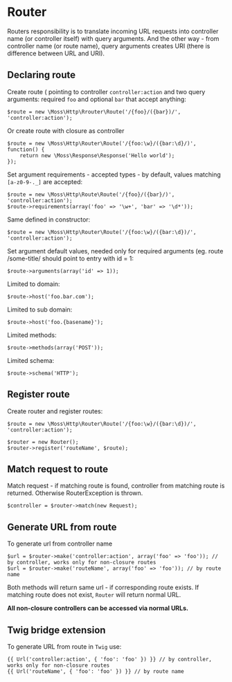 # Router

Routers responsibility is to translate incoming URL requests into controller name (or controller itself) with query arguments.
 And the other way - from controller name (or route name), query arguments creates URI (there is difference between URL and URI).

## Declaring route

Create route ( pointing to controller `controller:action` and two query arguments: required `foo` and optional `bar` that accept anything:

	$route = new \Moss\Http\Rrouter\Route('/{foo}/({bar})/', 'controller:action');

Or create route with closure as controller

	$route = new \Moss\Http\Router\Route('/{foo:\w}/({bar:\d}/)', function() {
		return new \Moss\Response\Response('Hello world');
	});

Set argument requirements - accepted types - by default, values matching `[a-z0-9-._]` are accepted:

	$route = new \Moss\Http\Route\Route('/{foo}/({bar}/)', 'controller:action');
    $route->requirements(array('foo' => '\w+', 'bar' => '\d*'));

Same defined in constructor:

	$route = new \Moss\Http\Router\Route('/{foo:\w}/({bar:\d})/', 'controller:action');

Set argument default values, needed only for required arguments (eg. route /some-title/ should point to entry with id = 1:

    $route->arguments(array('id' => 1));

Limited to domain:

    $route->host('foo.bar.com');

Limited to sub domain:

	$route->host('foo.{basename}');

Limited methods:

    $route->methods(array('POST'));

Limited schema:

    $route->schema('HTTP');

## Register route

Create router and register routes:

	$route = new \Moss\Http\Router\Route('/{foo:\w}/({bar:\d})/', 'controller:action');

	$router = new Router();
	$router->register('routeName', $route);

## Match request to route

Match request - if matching route is found, controller from matching route is returned. Otherwise RouterException is thrown.

	$controller = $router->match(new Request);

## Generate URL from route

To generate url from controller name

	$url = $router->make('controller:action', array('foo' => 'foo')); // by controller, works only for non-closure routes
	$url = $router->make('routeName', array('foo' => 'foo')); // by route name

Both methods will return same url - if corresponding route exists.
If matching route does not exist, `Router` will return normal URL.

**All non-closure controllers can be accessed via normal URLs.**

## Twig bridge extension

To generate URL from route in `Twig` use:

	{{ Url('controller:action', { 'foo': 'foo' }) }} // by controller, works only for non-closure routes
	{{ Url('routeName', { 'foo': 'foo' }) }} // by route name

